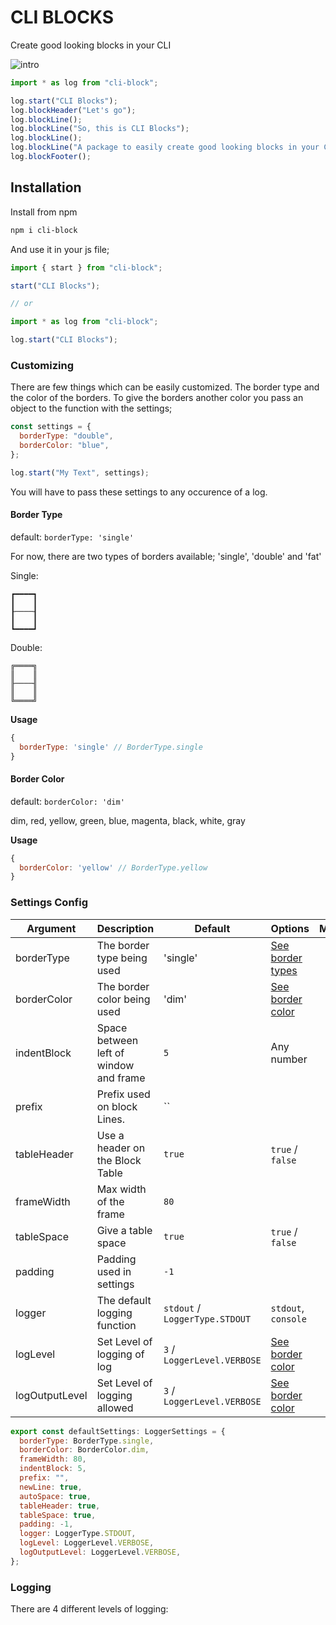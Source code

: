 # CLI BLOCKS

Create good looking blocks in your CLI

![intro](https://i.ibb.co/9v2bx1N/Screenshot-2020-02-22-at-11-34-29.png)

```js
import * as log from "cli-block";

log.start("CLI Blocks");
log.blockHeader("Let's go");
log.blockLine();
log.blockLine("So, this is CLI Blocks");
log.blockLine();
log.blockLine("A package to easily create good looking blocks in your CLI");
log.blockFooter();
```

## Installation

Install from npm

```bash
npm i cli-block
```

And use it in your js file;

```js
import { start } from "cli-block";

start("CLI Blocks");

// or 

import * as log from "cli-block";

log.start("CLI Blocks");


```

### Customizing

There are few things which can be easily customized. The border type and the color of the borders.
To give the borders another color you pass an object to the function with the settings;

```js
const settings = {
  borderType: "double",
  borderColor: "blue",
};

log.start("My Text", settings);
```

You will have to pass these settings to any occurence of a log.

#### Border Type

default: `borderType: 'single'`

For now, there are two types of borders available; 'single', 'double' and 'fat'

Single:

```
┏━━━━┓
┃    ┃
┠────┨
┃    ┃
┗━━━━┛
```

Double:

```
╔════╗
║    ║
╟────╢
║    ║
╚════╝
```

__Usage__ 
```js
{
  borderType: 'single' // BorderType.single
}
```


#### Border Color

default: `borderColor: 'dim'`

dim, red, yellow, green, blue, magenta, black, white, gray

__Usage__

```js
{
  borderColor: 'yellow' // BorderType.yellow
}
```



### Settings Config

| Argument       | Description                            | Default                         | Options                             | More |
| -------------- | -------------------------------------- | ------------------------------- | ----------------------------------- | ---- |
| borderType     | The border type being used             | 'single'                        | [See border types](#border-type)    |
| borderColor    | The border color being used            | 'dim'                           | [See border color](#border-color)   |      |
| indentBlock    | Space between left of window and frame | `5`                             | Any number                          |      |
| prefix         | Prefix used on block Lines.            | ``                              |                                     |      |
| tableHeader    | Use a header on the Block Table        | `true`                          | `true` / `false`                    |      |
| frameWidth     | Max width of the frame                 | `80`                            |                                     |      |
| tableSpace     | Give a table space                     | `true`                          | `true` / `false`                    |      |
| padding        | Padding used in settings               | `-1`                            |                                     |
| logger         | The default logging function           | `stdout` / `LoggerType.STDOUT ` | `stdout`, `console`                 |
| logLevel       | Set Level of logging of log            | `3` / `LoggerLevel.VERBOSE`     | [See border color](#logging-levels) |
| logOutputLevel | Set Level of logging allowed           | `3` / `LoggerLevel.VERBOSE`     | [See border color](#logging-levels) |


```js
export const defaultSettings: LoggerSettings = {
  borderType: BorderType.single,
  borderColor: BorderColor.dim,
  frameWidth: 80,
  indentBlock: 5,
  prefix: "",
  newLine: true,
  autoSpace: true,
  tableHeader: true,
  tableSpace: true,
  padding: -1,
  logger: LoggerType.STDOUT,
  logLevel: LoggerLevel.VERBOSE,
  logOutputLevel: LoggerLevel.VERBOSE,
};
```

### Logging

There are 4 different levels of logging:

